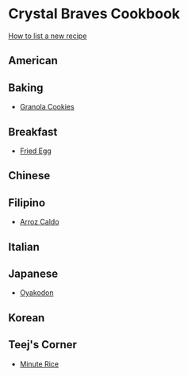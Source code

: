 Crystal Braves Cookbook
===========

[How to list a new recipe](howtolistanewrecipe/howto.md)

## American

## Baking
* [Granola Cookies](Baking/granolacookies.md)

## Breakfast
* [Fried Egg](Breakfast/fried_egg.md)

## Chinese

## Filipino
* [Arroz Caldo](Filipino/arrozcaldo.md)

## Italian

## Japanese
* [Oyakodon](Japanese/Oyakodon.md)

## Korean

## Teej's Corner
* [Minute Rice](Teej/minute_rice.md)
